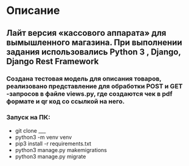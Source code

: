 # Описание
## Лайт версия «кассового аппарата» для вымышленного магазина. При выполнении задания использовались **Python 3** , **Django**, **Django Rest Framework**

### Создана тестовая модель для описания товаров, реализовано представление для обработки POST и GET -запросов в файле views.py, где создаются чек в pdf формате и qr код со ссылкой на него.

### Запуск на ПК:

- git clone ___
- python3 -m venv venv
- pip3 install -r requirements.txt
- python3 manage.py makemigrations
- python3 manage.py migrate
